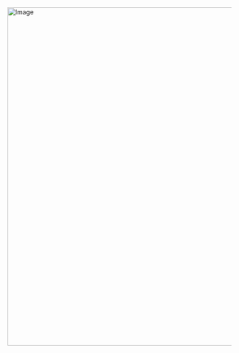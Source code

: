<img width="1006" height="759" alt="Image" src="https://github.com/user-attachments/assets/6c5c9edc-18f1-4532-a47b-280d9d546680" />